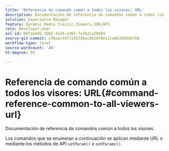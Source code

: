 ```yaml
---
title: 'Referencia de comando común a todos los visores: URL'
description: Documentación de referencia de comandos común a todos los visores.
solution: Experience Manager
feature: Dynamic Media Classic,Viewers,SDK/API
role: Developer,User
exl-id: 08faeb9b-3b02-4a16-a365-7ef62ca29db9
source-git-commit: c99aac44711852d8ac661878e11ce0b19d3dbf60
workflow-type: tm+mt
source-wordcount: '46'
ht-degree: 0%

---
```


# Referencia de comando común a todos los visores: URL{#command-reference-common-to-all-viewers-url}

Documentación de referencia de comandos común a todos los visores.

Los comandos que se enumeran a continuación se aplican mediante URL o mediante los métodos de API `setParam()` o `setParams()`.
